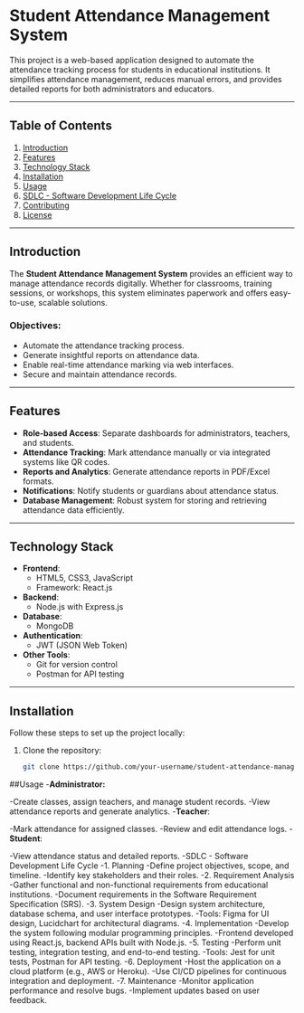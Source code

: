 # Student Attendance Management System  

This project is a web-based application designed to automate the attendance tracking process for students in educational institutions. It simplifies attendance management, reduces manual errors, and provides detailed reports for both administrators and educators.  

---

## Table of Contents  
1. [Introduction](#introduction)  
2. [Features](#features)  
3. [Technology Stack](#technology-stack)  
4. [Installation](#installation)  
5. [Usage](#usage)  
6. [SDLC - Software Development Life Cycle](#sdlc---software-development-life-cycle)  
7. [Contributing](#contributing)  
8. [License](#license)  

---

## Introduction  

The **Student Attendance Management System** provides an efficient way to manage attendance records digitally. Whether for classrooms, training sessions, or workshops, this system eliminates paperwork and offers easy-to-use, scalable solutions.  

### Objectives:  
- Automate the attendance tracking process.  
- Generate insightful reports on attendance data.  
- Enable real-time attendance marking via web interfaces.  
- Secure and maintain attendance records.  

---

## Features  

- **Role-based Access**: Separate dashboards for administrators, teachers, and students.  
- **Attendance Tracking**: Mark attendance manually or via integrated systems like QR codes.  
- **Reports and Analytics**: Generate attendance reports in PDF/Excel formats.  
- **Notifications**: Notify students or guardians about attendance status.  
- **Database Management**: Robust system for storing and retrieving attendance data efficiently.  

---

## Technology Stack  

- **Frontend**:  
  - HTML5, CSS3, JavaScript  
  - Framework: React.js  
- **Backend**:  
  - Node.js with Express.js  
- **Database**:  
  - MongoDB  
- **Authentication**:  
  - JWT (JSON Web Token)  
- **Other Tools**:  
  - Git for version control  
  - Postman for API testing  

---

## Installation  

Follow these steps to set up the project locally:  

1. Clone the repository:  
   ```bash  
   git clone https://github.com/your-username/student-attendance-management-system.git  \

   
##Usage
-**Administrator:**

-Create classes, assign teachers, and manage student records.
-View attendance reports and generate analytics.
-**Teacher**:

-Mark attendance for assigned classes.
-Review and edit attendance logs.
-**Student**:

-View attendance status and detailed reports.
-SDLC - Software Development Life Cycle
-1. Planning
-Define project objectives, scope, and timeline.
-Identify key stakeholders and their roles.
-2. Requirement Analysis
-Gather functional and non-functional requirements from educational institutions.
-Document requirements in the Software Requirement Specification (SRS).
-3. System Design
-Design system architecture, database schema, and user interface prototypes.
-Tools: Figma for UI design, Lucidchart for architectural diagrams.
-4. Implementation
-Develop the system following modular programming principles.
-Frontend developed using React.js, backend APIs built with Node.js.
-5. Testing
-Perform unit testing, integration testing, and end-to-end testing.
-Tools: Jest for unit tests, Postman for API testing.
-6. Deployment
-Host the application on a cloud platform (e.g., AWS or Heroku).
-Use CI/CD pipelines for continuous integration and deployment.
-7. Maintenance
-Monitor application performance and resolve bugs.
-Implement updates based on user feedback.
